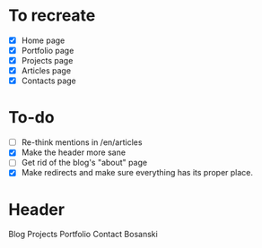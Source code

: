 # To recreate

* [x] Home page
* [x] Portfolio page
* [x] Projects page
* [x] Articles page
* [x] Contacts page

# To-do

* [ ] Re-think mentions in /en/articles
* [x] Make the header more sane
* [ ] Get rid of the blog's "about" page
* [x] Make redirects and make sure everything has its proper place.

# Header

Blog
Projects
Portfolio
Contact
Bosanski
